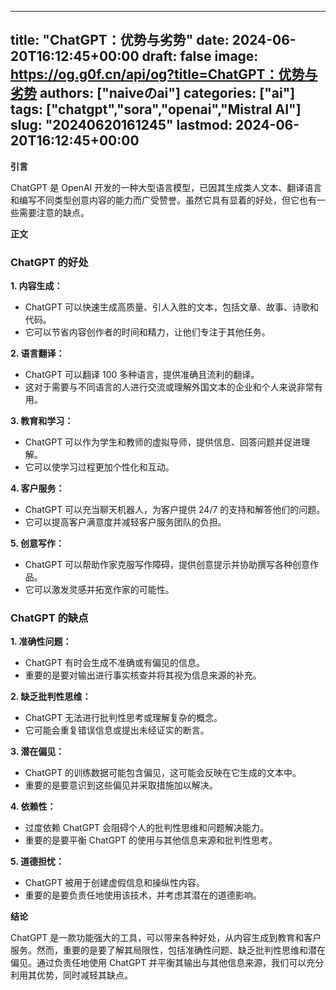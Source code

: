 
---
title: "ChatGPT：优势与劣势"
date: 2024-06-20T16:12:45+00:00
draft: false
image: https://og.g0f.cn/api/og?title=ChatGPT：优势与劣势
authors: ["naiveのai"]
categories: ["ai"]
tags: ["chatgpt","sora","openai","Mistral AI"]
slug: "20240620161245"
lastmod: 2024-06-20T16:12:45+00:00
---
**引言**

ChatGPT 是 OpenAI 开发的一种大型语言模型，已因其生成类人文本、翻译语言和编写不同类型创意内容的能力而广受赞誉。虽然它具有显着的好处，但它也有一些需要注意的缺点。

**正文**

### ChatGPT 的好处

**1. 内容生成：**
- ChatGPT 可以快速生成高质量、引人入胜的文本，包括文章、故事、诗歌和代码。
- 它可以节省内容创作者的时间和精力，让他们专注于其他任务。

**2. 语言翻译：**
- ChatGPT 可以翻译 100 多种语言，提供准确且流利的翻译。
- 这对于需要与不同语言的人进行交流或理解外国文本的企业和个人来说非常有用。

**3. 教育和学习：**
- ChatGPT 可以作为学生和教师的虚拟导师，提供信息、回答问题并促进理解。
- 它可以使学习过程更加个性化和互动。

**4. 客户服务：**
- ChatGPT 可以充当聊天机器人，为客户提供 24/7 的支持和解答他们的问题。
- 它可以提高客户满意度并减轻客户服务团队的负担。

**5. 创意写作：**
- ChatGPT 可以帮助作家克服写作障碍，提供创意提示并协助撰写各种创意作品。
- 它可以激发灵感并拓宽作家的可能性。

### ChatGPT 的缺点

**1. 准确性问题：**
- ChatGPT 有时会生成不准确或有偏见的信息。
- 重要的是要对输出进行事实核查并将其视为信息来源的补充。

**2. 缺乏批判性思维：**
- ChatGPT 无法进行批判性思考或理解复杂的概念。
- 它可能会重复错误信息或提出未经证实的断言。

**3. 潜在偏见：**
- ChatGPT 的训练数据可能包含偏见，这可能会反映在它生成的文本中。
- 重要的是要意识到这些偏见并采取措施加以解决。

**4. 依赖性：**
- 过度依赖 ChatGPT 会阻碍个人的批判性思维和问题解决能力。
- 重要的是要平衡 ChatGPT 的使用与其他信息来源和批判性思考。

**5. 道德担忧：**
- ChatGPT 被用于创建虚假信息和操纵性内容。
- 重要的是要负责任地使用该技术，并考虑其潜在的道德影响。

**结论**

ChatGPT 是一款功能强大的工具，可以带来各种好处，从内容生成到教育和客户服务。然而，重要的是要了解其局限性，包括准确性问题、缺乏批判性思维和潜在偏见。通过负责任地使用 ChatGPT 并平衡其输出与其他信息来源，我们可以充分利用其优势，同时减轻其缺点。
